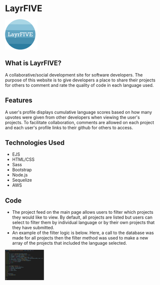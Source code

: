 # LayrFIVE

<img src="public/images/layrFIVEcircle2.png" alt="" style="height: 100px;">

## What is LayrFIVE?
A collaborative/social development site for software developers. The purpose of this website is to give developers a place to share their projects for others to comment and rate the quality of code in each language used. 

## Features 
A user's profile displays cumulative language scores based on how many upvotes were given from other developers when viewing the user's projects. To facilitate collaboration, comments are allowed on each project and each user's profile links to their github for others to access. 

## Technologies Used 
* EJS
* HTML/CSS
* Sass
* Bootstrap
* Node.js
* Sequelize
* AWS 

## Code
* The project feed on the main page allows users to filter which projects they would like to view. By default, all projects are listed but users can select to filter them by individual language or by their own projects that they have submitted.
* An example of the filter logic is below. Here, a call to the database was made for all projects then the filter method was used to make a new array of the projects that included the language selected.

<img src="public/images/code.png" alt="" style="height: 100px;">
